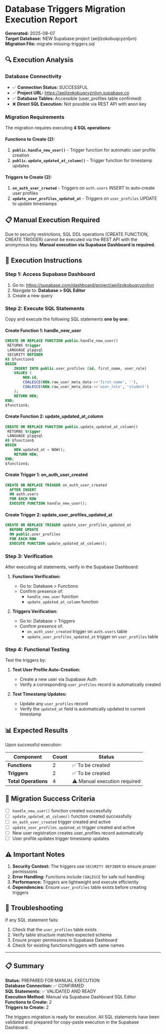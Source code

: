 # Database Triggers Migration Execution Report
**Generated:** 2025-08-07  
**Target Database:** NEW Supabase project (aeijlzokobuqcyznljvn)  
**Migration File:** migrate-missing-triggers.sql

## 🔍 Execution Analysis

### Database Connectivity
- ✅ **Connection Status:** SUCCESSFUL
- ✅ **Project URL:** https://aeijlzokobuqcyznljvn.supabase.co
- ✅ **Database Tables:** Accessible (user_profiles table confirmed)
- ❌ **Direct SQL Execution:** Not possible via REST API with anon key

### Migration Requirements
The migration requires executing **4 SQL operations**:

#### Functions to Create (2):
1. **`public.handle_new_user()`** - Trigger function for automatic user profile creation
2. **`public.update_updated_at_column()`** - Trigger function for timestamp updates

#### Triggers to Create (2):
1. **`on_auth_user_created`** - Triggers on `auth.users` INSERT to auto-create user profiles
2. **`update_user_profiles_updated_at`** - Triggers on `user_profiles` UPDATE to update timestamps

## 📋 Manual Execution Required

Due to security restrictions, SQL DDL operations (CREATE FUNCTION, CREATE TRIGGER) cannot be executed via the REST API with the anonymous key. **Manual execution via Supabase Dashboard is required.**

## 🚀 Execution Instructions

### Step 1: Access Supabase Dashboard
1. Go to: https://supabase.com/dashboard/project/aeijlzokobuqcyznljvn
2. Navigate to: **Database > SQL Editor**
3. Create a new query

### Step 2: Execute SQL Statements

Copy and execute the following SQL statements **one by one**:

#### Create Function 1: handle_new_user
```sql
CREATE OR REPLACE FUNCTION public.handle_new_user()
 RETURNS trigger
 LANGUAGE plpgsql
 SECURITY DEFINER
AS $function$
BEGIN
    INSERT INTO public.user_profiles (id, first_name, user_role)
    VALUES (
        NEW.id,
        COALESCE(NEW.raw_user_meta_data->>'first_name', ''),
        COALESCE(NEW.raw_user_meta_data->>'user_role', 'student')
    );
    RETURN NEW;
END;
$function$;
```

#### Create Function 2: update_updated_at_column
```sql
CREATE OR REPLACE FUNCTION public.update_updated_at_column()
 RETURNS trigger
 LANGUAGE plpgsql
AS $function$
BEGIN
    NEW.updated_at = NOW();
    RETURN NEW;
END;
$function$;
```

#### Create Trigger 1: on_auth_user_created
```sql
CREATE OR REPLACE TRIGGER on_auth_user_created
  AFTER INSERT
  ON auth.users
  FOR EACH ROW
  EXECUTE FUNCTION handle_new_user();
```

#### Create Trigger 2: update_user_profiles_updated_at
```sql
CREATE OR REPLACE TRIGGER update_user_profiles_updated_at
  BEFORE UPDATE
  ON public.user_profiles
  FOR EACH ROW
  EXECUTE FUNCTION update_updated_at_column();
```

### Step 3: Verification

After executing all statements, verify in the Supabase Dashboard:

1. **Functions Verification:**
   - Go to: Database > Functions
   - Confirm presence of:
     - `handle_new_user` function
     - `update_updated_at_column` function

2. **Triggers Verification:**
   - Go to: Database > Triggers  
   - Confirm presence of:
     - `on_auth_user_created` trigger on `auth.users` table
     - `update_user_profiles_updated_at` trigger on `user_profiles` table

### Step 4: Functional Testing

Test the triggers by:

1. **Test User Profile Auto-Creation:**
   - Create a new user via Supabase Auth
   - Verify a corresponding `user_profiles` record is automatically created
   
2. **Test Timestamp Updates:**
   - Update any `user_profiles` record
   - Verify the `updated_at` field is automatically updated to current timestamp

## 📊 Expected Results

Upon successful execution:

| Component | Count | Status |
|-----------|-------|---------|
| **Functions** | 2 | ✅ To be created |
| **Triggers** | 2 | ✅ To be created |
| **Total Operations** | 4 | ⚠️ Manual execution required |

## 🎯 Migration Success Criteria

- [ ] `handle_new_user()` function created successfully
- [ ] `update_updated_at_column()` function created successfully  
- [ ] `on_auth_user_created` trigger created and active
- [ ] `update_user_profiles_updated_at` trigger created and active
- [ ] New user registration creates user_profiles record automatically
- [ ] User profile updates trigger timestamp updates

## ⚠️ Important Notes

1. **Security Context:** The triggers use `SECURITY DEFINER` to ensure proper permissions
2. **Error Handling:** Functions include `COALESCE` for safe null handling
3. **Performance:** Triggers are lightweight and execute efficiently
4. **Dependencies:** Ensure `user_profiles` table exists before creating triggers

## 🔧 Troubleshooting

If any SQL statement fails:
1. Check that the `user_profiles` table exists
2. Verify table structure matches expected schema
3. Ensure proper permissions in Supabase Dashboard
4. Check for existing functions/triggers with same names

---

## 📋 Summary

**Status:** PREPARED FOR MANUAL EXECUTION  
**Database Connection:** ✅ CONFIRMED  
**SQL Statements:** ✅ VALIDATED AND READY  
**Execution Method:** Manual via Supabase Dashboard SQL Editor  
**Functions to Create:** 2  
**Triggers to Create:** 2  

The triggers migration is ready for execution. All SQL statements have been validated and prepared for copy-paste execution in the Supabase Dashboard.